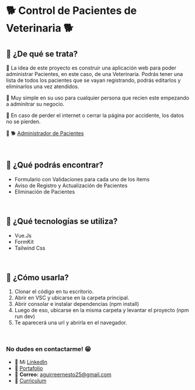 # 🐕 **Control de Pacientes de Veterinaria** 🐕

## **📌 ¿De qué se trata?**

📍 La idea de este proyecto es construir una aplicación web para poder administrar Pacientes, en este caso, de una Veterinaria. Podrás tener una lista de todos los pacientes que se vayan registrando, podrás editarlos y eliminarlos una vez atendidos. 

📍 Muy simple en su uso para cualquier persona que recien este empezando a adminitrar su negocio.

📍 En caso de perder el internet o cerrar la página por accidente, los datos no se pierden.

📍 🐕 [Administrador de Pacientes](https://administrador-pacientes-vuejs.netlify.app/)

 <br /> 
 
## **📌 ¿Qué podrás encontrar?** 
- Formulario con Validaciones para cada uno de los items
- Aviso de Registro y Actualización de Pacientes
- Eliminación de Pacientes

<br />

## **📌 ¿Qué tecnologías se utiliza?**

- Vue.Js
- FormKit
- Tailwind Css

<br />

## **📌 ¿Cómo usarla?**
1) Clonar el código en tu escritorio.
2) Abrir en VSC y ubicarse en la carpeta principal.
3) Abrir consolar e instalar dependencias (npm install)
4) Luego de eso, ubicarse en la misma carpeta y levantar el proyecto (npm run dev)
5) Te aparecerá una url y abrirla en el navegador.

<br />

### **No dudes en contactarme!** 😁
* 👔 Mi [LinkedIn](https://www.linkedin.com/in/ernesto-aguirre-chama-a9a090269/)
* 💼 [Portafolio](https://portafolio-ernesto-aguirre.netlify.app/)
* 📧 **Correo:** aguirreernesto25@gmail.com
* 📃 [Curriculum](https://drive.google.com/file/d/1d8ZnlCBlI2fiBwINQUVaSoyVkv89ID3X/view?usp=drive_link)
